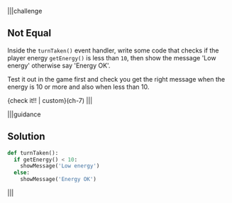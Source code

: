 
|||challenge
## Not Equal
Inside the `turnTaken()` event handler, write some code that checks if the player energy `getEnergy()` is less than `10`, then show the message 'Low energy' otherwise say 'Energy OK'.

Test it out in the game first and check you get the right message when the energy is 10 or more and also when less than 10.

{check it!! | custom}(ch-7)
|||

|||guidance
## Solution

```python
def turnTaken():
  if getEnergy() < 10:
    showMessage('Low energy')
  else:
    showMessage('Energy OK')    
```
|||

